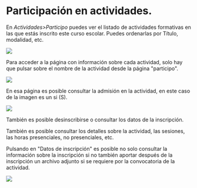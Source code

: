 # Participación en actividades.

En _Actividades>Participo_ puedes ver el listado de actividades formativas en las que estás inscrito este curso escolar. Puedes ordenarlas por Título, modalidad, etc.

![](/assets/Selección_718.png)

Para acceder a la página con información sobre cada actividad, solo hay que pulsar sobre el nombre de la actividad desde la página "participo".

![](/assets/Selección_717.png)

En esa página es posible consultar la admisión en la actividad, en este caso de la imagen es un si (S). 

![](/assets/Selección_719.png)

También es posible desinscribirse o consultar los datos de la inscripción.

También es posible consultar los detalles sobre la actividad, las sesiones, las horas presenciales, no presenciales, etc.

Pulsando en "Datos de inscripción" es posible no solo consultar la información sobre la inscripción si no también aportar después de la inscripción un archivo adjunto si se requiere por la convocatoria de la actividad.

![](/assets/Selección_720.png)